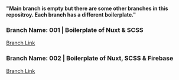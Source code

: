 #### "Main branch is empty but there are some other branches in this repositroy. Each branch has a different boilerplate."




### Branch Name: 001 | Boilerplate of Nuxt & SCSS <br/>
[Branch Link](https://github.com/Rasaf-Ibrahim/Vue.js-Boilerplates/tree/001) <br/>


### Branch Name: 002 | Boilerplate of Nuxt, SCSS & Firebase <br/>
[Branch Link](https://github.com/Rasaf-Ibrahim/Vue.js-Boilerplates/tree/002) <br/>

